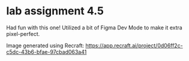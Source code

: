 # lab assignment 4.5
Had fun with this one! Utilized a bit of Figma Dev Mode to make it extra pixel-perfect.

Image generated using Recraft: 
https://app.recraft.ai/project/0d06ff2c-c5dc-43b6-bfae-97cbad063a41
